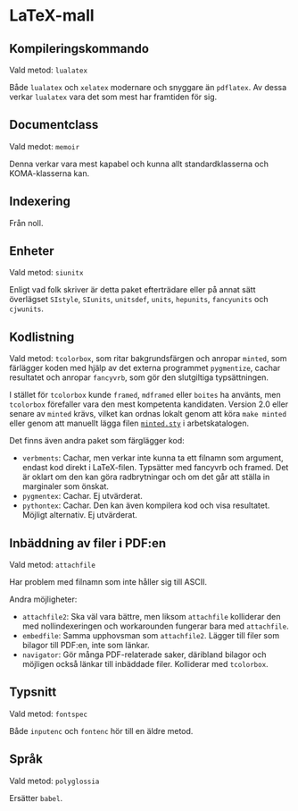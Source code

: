 # LaTeX-mall


## Kompileringskommando


Vald metod: `lualatex`

Både `lualatex` och `xelatex` modernare och snyggare än `pdflatex`. Av dessa verkar `lualatex` vara det som mest har framtiden för sig.

## Documentclass


Vald medot: `memoir`

Denna verkar vara mest kapabel och kunna allt standardklasserna och KOMA-klasserna kan.

## Indexering


Från noll.

## Enheter


Vald metod: `siunitx`

Enligt vad folk skriver är detta paket efterträdare eller på annat sätt överlägset `SIstyle`, `SIunits`, `unitsdef`, `units`, `hepunits`, `fancyunits` och `cjwunits`.

## Kodlistning


Vald metod: `tcolorbox`, som ritar bakgrundsfärgen och anropar `minted`, som färlägger koden med hjälp av det externa programmet `pygmentize`, cachar resultatet och anropar `fancyvrb`, som gör den slutgiltiga typsättningen.

I stället för `tcolorbox` kunde `framed`, `mdframed` eller `boites` ha använts, men `tcolorbox` förefaller vara den mest kompetenta kandidaten. Version 2.0 eller senare av `minted` krävs, vilket kan ordnas lokalt genom att köra `make minted` eller genom att manuellt lägga filen [`minted.sty`](https://raw.githubusercontent.com/gpoore/minted/5219a9c8db6d8b9c1e7c3aeab892ab0f6fc74308/source/minted.sty) i arbetskatalogen.

Det finns även andra paket som färglägger kod:
* `verbments`: Cachar, men verkar inte kunna ta ett filnamn som argument, endast kod direkt i LaTeX-filen. Typsätter med fancyvrb och framed. Det är oklart om den kan göra radbrytningar och om det går att ställa in marginaler som önskat.
* `pygmentex`: Cachar. Ej utvärderat.
* `pythontex`: Cachar. Den kan även kompilera kod och visa resultatet. Möjligt alternativ. Ej utvärderat.

## Inbäddning av filer i PDF:en


Vald metod: `attachfile`

Har problem med filnamn som inte håller sig till ASCII.

Andra möjligheter:
* `attachfile2`: Ska väl vara bättre, men liksom `attachfile` kolliderar den med nollindexeringen och workarounden fungerar bara med `attachfile`.
* `embedfile`: Samma upphovsman som `attachfile2`. Lägger till filer som bilagor till PDF:en, inte som länkar.
* `navigator`: Gör många PDF-relaterade saker, däribland bilagor och möjligen också länkar till inbäddade filer. Kolliderar med `tcolorbox`.

## Typsnitt


Vald metod: `fontspec`

Både `inputenc` och `fontenc` hör till en äldre metod.

## Språk


Vald metod: `polyglossia`

Ersätter `babel`.
